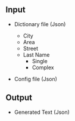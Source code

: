 ## Input
- Dictionary file (Json)
  - City
  - Area
  - Street
  - Last Name
    - Single
    - Complex

- Config file (Json)

## Output
- Generated Text (Json)
